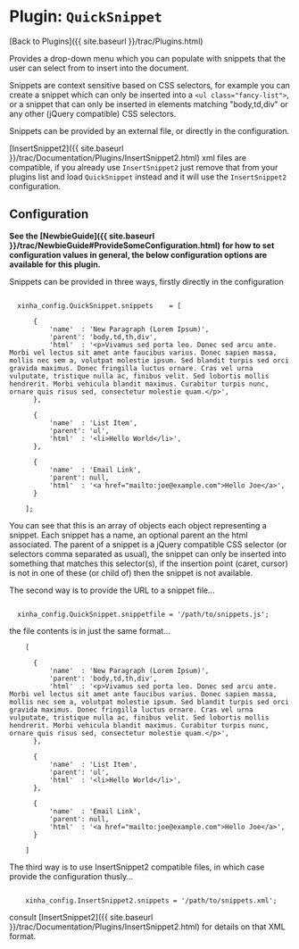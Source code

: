 # Plugin: `QuickSnippet` 

[Back to Plugins]({{ site.baseurl }}/trac/Plugins.html)

 
  Provides a drop-down menu which you can populate with snippets that the user can select from to insert into the document.

  Snippets are context sensitive based on CSS selectors, for example you can create a snippet which can only be inserted into a `<ul class="fancy-list">`, or a snippet that can only be inserted in elements matching "body,td,div" or any other (jQuery compatible) CSS selectors.

  Snippets can be provided by an external file, or directly in the configuration.

  [InsertSnippet2]({{ site.baseurl }}/trac/Documentation/Plugins/InsertSnippet2.html) xml files are compatible, if you already use `InsertSnippet2` just remove that from your plugins list and load `QuickSnippet` instead and it will use the `InsertSnippet2` configuration.

  ## Configuration

**See the [NewbieGuide]({{ site.baseurl }}/trac/NewbieGuide#ProvideSomeConfiguration.html) for how to set configuration values in general, the below configuration options are available for this plugin.**

Snippets can be provided in three ways, firstly directly in the configuration

```

  xinha_config.QuickSnippet.snippets    = [

      {
          'name'  : 'New Paragraph (Lorem Ipsum)',
          'parent': 'body,td,th,div',
          'html'  : '<p>Vivamus sed porta leo. Donec sed arcu ante. Morbi vel lectus sit amet ante faucibus varius. Donec sapien massa, mollis nec sem a, volutpat molestie ipsum. Sed blandit turpis sed orci gravida maximus. Donec fringilla luctus ornare. Cras vel urna vulputate, tristique nulla ac, finibus velit. Sed lobortis mollis hendrerit. Morbi vehicula blandit maximus. Curabitur turpis nunc, ornare quis risus sed, consectetur molestie quam.</p>',
      },

      {
          'name'  : 'List Item',
          'parent': 'ul',
          'html'  : '<li>Hello World</li>',
      },

      {
          'name'  : 'Email Link',
          'parent': null,
          'html'  : '<a href="mailto:joe@example.com">Hello Joe</a>',
      }

    ];

```

You can see that this is an array of objects each object representing a snippet.  Each snippet has a name, an optional parent an the html associated.  The parent of a snippet is a jQuery compatible CSS selector (or selectors comma separated as usual), the snippet can only be inserted into something that matches this selector(s), if the insertion point (caret, cursor) is not in one of these (or child of) then the snippet is not available.

The second way is to provide the URL to a snippet file...

```

  xinha_config.QuickSnippet.snippetfile = '/path/to/snippets.js';

```

the file contents is in just the same format...

```
    [

      {
          'name'  : 'New Paragraph (Lorem Ipsum)',
          'parent': 'body,td,th,div',
          'html'  : '<p>Vivamus sed porta leo. Donec sed arcu ante. Morbi vel lectus sit amet ante faucibus varius. Donec sapien massa, mollis nec sem a, volutpat molestie ipsum. Sed blandit turpis sed orci gravida maximus. Donec fringilla luctus ornare. Cras vel urna vulputate, tristique nulla ac, finibus velit. Sed lobortis mollis hendrerit. Morbi vehicula blandit maximus. Curabitur turpis nunc, ornare quis risus sed, consectetur molestie quam.</p>',
      },

      {
          'name'  : 'List Item',
          'parent': 'ul',
          'html'  : '<li>Hello World</li>',
      },

      {
          'name'  : 'Email Link',
          'parent': null,
          'html'  : '<a href="mailto:joe@example.com">Hello Joe</a>',
      }

    ]
```

The third way is to use InsertSnippet2 compatible files, in which case provide the configuration thusly...

```

    xinha_config.InsertSnippet2.snippets = '/path/to/snippets.xml';

```

consult [InsertSnippet2]({{ site.baseurl }}/trac/Documentation/Plugins/InsertSnippet2.html) for details on that XML format.

